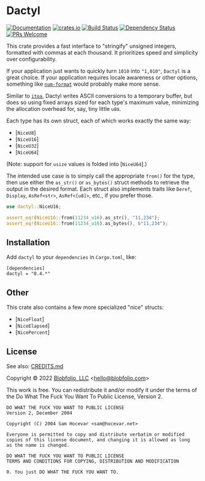 # Dactyl

[![Documentation](https://docs.rs/dactyl/badge.svg)](https://docs.rs/dactyl/)
[![crates.io](https://img.shields.io/crates/v/dactyl.svg)](https://crates.io/crates/dactyl)
[![Build Status](https://github.com/Blobfolio/dactyl/workflows/Build/badge.svg)](https://github.com/Blobfolio/dactyl/actions)
[![Dependency Status](https://deps.rs/repo/github/blobfolio/dactyl/status.svg)](https://deps.rs/repo/github/blobfolio/dactyl)
[![PRs Welcome](https://img.shields.io/badge/PRs-welcome-brightgreen.svg?style=flat-square)](https://github.com/Blobfolio/dactyl)

This crate provides a fast interface to "stringify" unsigned integers, formatted with commas at each thousand. It prioritizes speed and simplicity over configurability.

If your application just wants to quickly turn `1010` into `"1,010"`, `Dactyl` is a great choice. If your application requires locale awareness or other options, something like [`num-format`](https://crates.io/crates/num-format) would probably make more sense.

Similar to [`itoa`](https://crates.io/crates/itoa), Dactyl writes ASCII conversions to a temporary buffer, but does so using fixed arrays sized for each type's maximum value, minimizing the allocation overhead for, say, tiny little `u8`s.

Each type has its own struct, each of which works exactly the same way:

* [`NiceU8`]
* [`NiceU16`]
* [`NiceU32`]
* [`NiceU64`]

(Note: support for `usize` values is folded into [`NiceU64`].)

The intended use case is to simply call the appropriate `from()` for the type, then use either the `as_str()` or `as_bytes()` struct methods to retrieve the output in the desired format. Each struct also implements traits like `Deref`, `Display`, `AsRef<str>`, `AsRef<[u8]>`, etc., if you prefer those.

```rust
use dactyl::NiceU16;

assert_eq!(NiceU16::from(11234_u16).as_str(), "11,234");
assert_eq!(NiceU16::from(11234_u16).as_bytes(), b"11,234");
```



## Installation

Add `dactyl` to your `dependencies` in `Cargo.toml`, like:

```
[dependencies]
dactyl = "0.4.*"
```



## Other

This crate also contains a few more specialized "nice" structs:
* [`NiceFloat`]
* [`NiceElapsed`]
* [`NicePercent`]



## License

See also: [CREDITS.md](CREDITS.md)

Copyright © 2022 [Blobfolio, LLC](https://blobfolio.com) &lt;hello@blobfolio.com&gt;

This work is free. You can redistribute it and/or modify it under the terms of the Do What The Fuck You Want To Public License, Version 2.

    DO WHAT THE FUCK YOU WANT TO PUBLIC LICENSE
    Version 2, December 2004
    
    Copyright (C) 2004 Sam Hocevar <sam@hocevar.net>
    
    Everyone is permitted to copy and distribute verbatim or modified
    copies of this license document, and changing it is allowed as long
    as the name is changed.
    
    DO WHAT THE FUCK YOU WANT TO PUBLIC LICENSE
    TERMS AND CONDITIONS FOR COPYING, DISTRIBUTION AND MODIFICATION
    
    0. You just DO WHAT THE FUCK YOU WANT TO.
